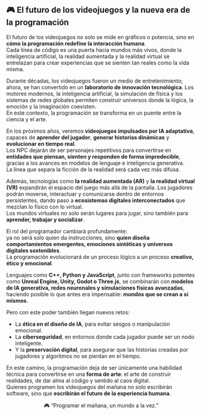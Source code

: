 ## 🎮 El futuro de los videojuegos y la nueva era de la programación

El futuro de los videojuegos no solo se mide en gráficos o potencia, sino en **cómo la programación redefine la interacción humana**.  
Cada línea de código es una puerta hacia mundos más vivos, donde la inteligencia artificial, la realidad aumentada y la realidad virtual se entrelazan para crear experiencias que se sienten tan reales como la vida misma.

Durante décadas, los videojuegos fueron un medio de entretenimiento; ahora, se han convertido en un **laboratorio de innovación tecnológica**. Los motores modernos, la inteligencia artificial, la simulación de física y los sistemas de redes globales permiten construir universos donde la lógica, la emoción y la imaginación coexisten.  
En este contexto, la programación se transforma en un puente entre la ciencia y el arte.

En los próximos años, veremos **videojuegos impulsados por IA adaptativa**, capaces de **aprender del jugador**, **generar historias dinámicas** y **evolucionar en tiempo real**.  
Los NPC dejarán de ser personajes repetitivos para convertirse en **entidades que piensan, sienten y responden de forma impredecible**, gracias a los avances en modelos de lenguaje e inteligencia generativa.  
La línea que separa la ficción de la realidad será cada vez más difusa.

Además, tecnologías como **la realidad aumentada (AR)** y **la realidad virtual (VR)** expandirán el espacio del juego más allá de la pantalla. Los jugadores podrán moverse, interactuar y comunicarse dentro de entornos persistentes, dando paso a **ecosistemas digitales interconectados** que mezclan lo físico con lo virtual.  
Los mundos virtuales no solo serán lugares para jugar, sino también para **aprender, trabajar y socializar**.

El rol del programador cambiará profundamente:  
ya no será solo quien da instrucciones, sino **quien diseña comportamientos emergentes, emociones sintéticas y universos digitales sostenibles**.  
La programación evolucionará de un proceso lógico a un proceso **creativo, ético y emocional**.  

Lenguajes como **C++, Python y JavaScript**, junto con frameworks potentes como **Unreal Engine, Unity, Godot o Three.js**, se combinarán con **modelos de IA generativa, redes neuronales y simulaciones físicas avanzadas**, haciendo posible lo que antes era impensable: **mundos que se crean a sí mismos**.

Pero con este poder también llegan nuevos retos:  
- La **ética en el diseño de IA**, para evitar sesgos o manipulación emocional.  
- La **ciberseguridad**, en entornos donde cada jugador puede ser un nodo inteligente.  
- Y la **preservación digital**, para asegurar que las historias creadas por jugadores y algoritmos no se pierdan en el tiempo.

En este camino, la programación deja de ser únicamente una habilidad técnica para convertirse en una **forma de arte**: el arte de construir realidades, de dar alma al código y sentido al caos digital.  
Quienes programen los videojuegos del mañana no solo escribirán software, sino que **escribirán el futuro de la experiencia humana**.


<p align="center">🎮 “Programar el mañana, un mundo a la vez.”</p>
